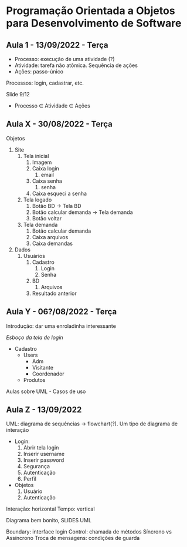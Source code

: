 # Programação Orientada a Objetos para Desenvolvimento de Software

## Aula 1 - 13/09/2022 - Terça

- Processo: execução de uma atividade (?)
- Atividade: tarefa não atômica. Sequência de ações
- Ações: passo-único

Processos: login, cadastrar, etc.

Slide 9/12

- Processo $\in$ Atividade $\in$ Ações

## Aula X - 30/08/2022 - Terça

Objetos

1. Site
   1. Tela inicial
      1. Imagem
      2. Caixa login
         1. email
      3. Caixa senha
         1. senha
      4. Caixa esqueci a senha
   2. Tela logado
      1. Botão BD -> Tela BD
      2. Botão calcular demanda -> Tela demanda
      3. Botão voltar
   3. Tela demanda
      1. Botão calcular demanda
      2. Caixa arquivos
      3. Caixa demandas
2. Dados
   1. Usuários
      1. Cadastro
         1. Login
         2. Senha
      2. BD
         1. Arquivos
      3. Resultado anterior

## Aula Y - 06?/08/2022 - Terça

Introdução: dar uma enroladinha interessante

*Esboço da tela de login*

- Cadastro
  - Users
    - Adm
    - Visitante
    - Coordenador
  - Produtos

Aulas sobre UML - Casos de uso

## Aula Z - 13/09/2022

UML: diagrama de sequências -> flowchart(?). Um tipo de diagrama de interação

- Login:
  1. Abrir tela login
  2. Inserir username
  3. Inserir password
  4. Segurança
  5. Autenticação
  6. Perfil
- Objetos
  1. Usuário
  2. Autenticação

Interação: horizontal
Tempo: vertical

Diagrama bem bonito, SLIDES UML

Boundary: interface login
Control: chamada de métodos
Síncrono vs Assíncrono
Troca de mensagens: condições de guarda
